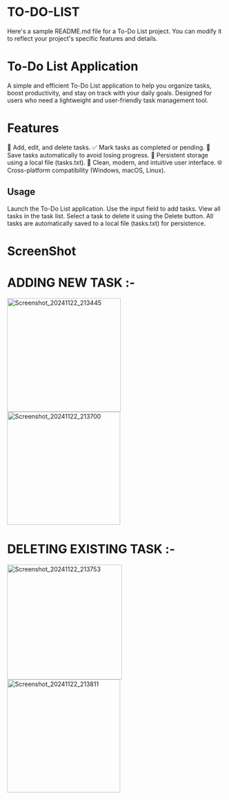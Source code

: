 # TO-DO-LIST

Here's a sample README.md file for a To-Do List project. You can modify it to reflect your project's specific features and details.

# To-Do List Application
A simple and efficient To-Do List application to help you organize tasks, boost productivity, and stay on track with your daily goals. Designed for users who need a lightweight and user-friendly task management tool.

# Features
📝 Add, edit, and delete tasks.
✅ Mark tasks as completed or pending.
📁 Save tasks automatically to avoid losing progress.
📂 Persistent storage using a local file (tasks.txt).
🎨 Clean, modern, and intuitive user interface.
🌐 Cross-platform compatibility (Windows, macOS, Linux).

## Usage
Launch the To-Do List application.
Use the input field to add tasks.
View all tasks in the task list.
Select a task to delete it using the Delete button.
All tasks are automatically saved to a local file (tasks.txt) for persistence.

# ScreenShot

# ADDING NEW TASK :- 
<img width="263" alt="Screenshot_20241122_213445" src="https://github.com/user-attachments/assets/f1d0a779-8dfb-4d52-b0de-f02f9815fa1a">



<img width="262" alt="Screenshot_20241122_213700" src="https://github.com/user-attachments/assets/ceec4199-13dc-4498-90e3-44c932968a05">



# DELETING EXISTING TASK :- 

<img width="266" alt="Screenshot_20241122_213753" src="https://github.com/user-attachments/assets/b961cc3c-f642-4e89-8e0b-13cf43655d59">



<img width="262" alt="Screenshot_20241122_213811" src="https://github.com/user-attachments/assets/9e124a27-b30c-414c-9a3e-165e0e419fe8">

